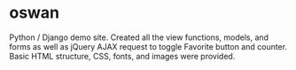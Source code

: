 # oswan
Python / Django demo site. Created all the view functions, models, and forms as well as jQuery AJAX request to toggle Favorite button and counter. Basic HTML structure, CSS, fonts, and images were provided.
